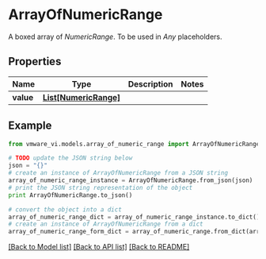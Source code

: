 # ArrayOfNumericRange

A boxed array of *NumericRange*. To be used in *Any* placeholders. 

## Properties
Name | Type | Description | Notes
------------ | ------------- | ------------- | -------------
**value** | [**List[NumericRange]**](NumericRange.md) |  | 

## Example

```python
from vmware_vi.models.array_of_numeric_range import ArrayOfNumericRange

# TODO update the JSON string below
json = "{}"
# create an instance of ArrayOfNumericRange from a JSON string
array_of_numeric_range_instance = ArrayOfNumericRange.from_json(json)
# print the JSON string representation of the object
print ArrayOfNumericRange.to_json()

# convert the object into a dict
array_of_numeric_range_dict = array_of_numeric_range_instance.to_dict()
# create an instance of ArrayOfNumericRange from a dict
array_of_numeric_range_form_dict = array_of_numeric_range.from_dict(array_of_numeric_range_dict)
```
[[Back to Model list]](../README.md#documentation-for-models) [[Back to API list]](../README.md#documentation-for-api-endpoints) [[Back to README]](../README.md)



